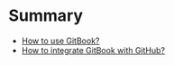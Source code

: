 # Summary

* [How to use GitBook?](how-to-use-gitbook.md)
* [How to integrate GitBook with GitHub?](how-to-integrate-gitbook-with-github.md)
